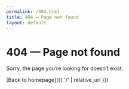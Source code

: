```yaml
---
permalink: /404.html
title: 404 — Page not found
layout: default
---
```


# 404 — Page not found
Sorry, the page you’re looking for doesn’t exist.

[Back to homepage]({{ '/' | relative_url }})


